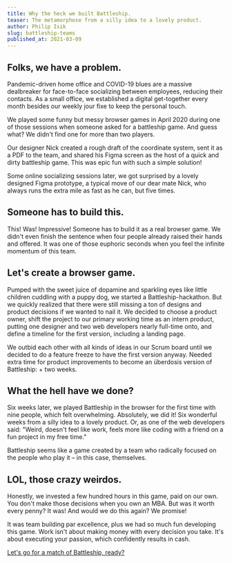 ```yaml
---
title: Why the heck we built Battleship.
teaser: The metamorphose from a silly idea to a lovely product.
author: Philip Isik
slug: battleship-teams
published_at: 2021-03-09
---
```


## Folks, we have a problem.

Pandemic-driven home office and COVID-19 blues are a massive dealbreaker for face-to-face socializing between employees, reducing their contacts. As a small office, we established a digital get-together every month besides our weekly jour fixe to keep the personal touch.

We played some funny but messy browser games in April 2020 during one of those sessions when someone asked for a battleship game. And guess what? We didn't find one for more than two players. 

Our designer Nick created a rough draft of the coordinate system, sent it as a PDF to the team, and shared his Figma screen as the host of a quick and dirty battleship game. This was epic fun with such a simple solution! 

Some online socializing sessions later, we got surprised by a lovely designed Figma prototype, a typical move of our dear mate Nick, who always runs the extra mile as fast as he can, but five times.

## Someone has to build this.

This! Was! Impressive! Someone has to build it as a real browser game. We didn't even finish the sentence when four people already raised their hands and offered. It was one of those euphoric seconds when you feel the infinite momentum of this team.

## Let's create a browser game.

Pumped with the sweet juice of dopamine and sparkling eyes like little children cuddling with a puppy dog, we started a Battleship-hackathon. But we quickly realized that there were still missing a ton of designs and product decisions if we wanted to nail it. We decided to choose a product owner, shift the project to our primary working time as an intern product, putting one designer and two web developers nearly full-time onto, and define a timeline for the first version, including a landing page.

We outbid each other with all kinds of ideas in our Scrum board until we decided to do a feature freeze to have the first version anyway. Needed extra time for product improvements to become an überdosis version of Battleship: + two weeks.
## What the hell have we done?

Six weeks later, we played Battleship in the browser for the first time with nine people, which felt overwhelming. Absolutely, we did it! Six wonderful weeks from a silly idea to a lovely product. Or, as one of the web developers said: "Weird, doesn't feel like work, feels more like coding with a friend on a fun project in my free time."

Battleship seems like a game created by a team who radically focused on the people who play it – in this case, themselves.

## LOL, those crazy weirdos.

Honestly, we invested a few hundred hours in this game, paid on our own. You don't make those decisions when you own an MBA. But was it worth every penny? It was! And would we do this again? We promise!

It was team building par excellence, plus we had so much fun developing this game. Work isn't about making money with every decision you take. It's about executing your passion, which confidently results in cash.

[Let's go for a match of Battleship, ready?](https://battleship-teams.com)